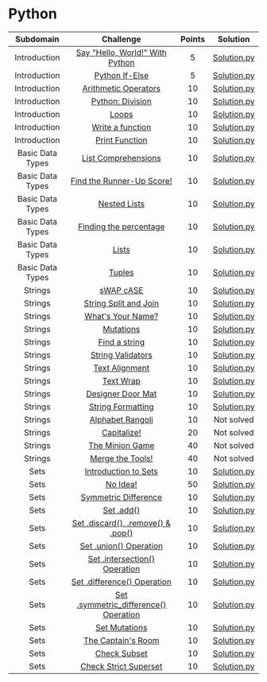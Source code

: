 # Python

|          Subdomain          |                                                         Challenge                                                        | Points |                                                                                         Solution                                                                                        |
|:---------------------------:|:------------------------------------------------------------------------------------------------------------------------:|:------:|:---------------------------------------------------------------------------------------------------------------------------------------------------------------------------------------:|
|         Introduction        | [Say "Hello, World!" With Python](https://www.hackerrank.com/challenges/py-hello-world/problem)                                                |    5   | [Solution.py](https://github.com/rutujar/HackerRank-solutions/blob/master/Python/Say%20-Hello-%20World-%20With%20Python/soln.py)                                                                                                 |
|         Introduction        | [Python If-Else](https://www.hackerrank.com/challenges/py-if-else/problem)                                 |    5   | [Solution.py](https://github.com/rutujar/HackerRank-solutions/blob/master/Python/Python%20If-Else/soln.py)                                                                                     |
|         Introduction        | [Arithmetic Operators](https://www.hackerrank.com/challenges/python-arithmetic-operators/problem)                                                       |   10   | [Solution.py](https://github.com/rutujar/HackerRank-solutions/blob/master/Python/Arithmetic%20Operators/soln.py)                                                        |
|         Introduction        | [Python: Division](https://www.hackerrank.com/challenges/python-division/problem)                                      |   10   | [Solution.py](https://github.com/rutujar/HackerRank-solutions/blob/master/Python/Python-%20Division/soln.py)                                                                                   |
|         Introduction        | [Loops](https://www.hackerrank.com/challenges/python-loops/problem)                                   |   10   | [Solution.py](https://github.com/rutujar/HackerRank-solutions/blob/master/Python/Loops/soln.py)                                            |
|         Introduction        | [Write a function](https://www.hackerrank.com/challenges/write-a-function/problem)                                                       |   10   | [Solution.py](https://github.com/rutujar/HackerRank-solutions/blob/master/Python/Write%20a%20function/soln.py)                                                                                                    |
|         Introduction        | [Print Function](https://www.hackerrank.com/challenges/python-print/problem)                                                        |   10   | [Solution.py](https://github.com/rutujar/HackerRank-solutions/blob/master/Python/Print%20Function/soln.py)                                                                                                   |
|           Basic Data Types           | [List Comprehensions](https://www.hackerrank.com/challenges/list-comprehensions/problem)                             |    10   | [Solution.py](https://github.com/rutujar/HackerRank-solutions/blob/master/Python/List%20Comprehensions/soln.py)                                              |
|           Basic Data Types           | [Find the Runner-Up Score!](https://www.hackerrank.com/challenges/find-second-maximum-number-in-a-list/problem)                                                   |    10   | [Solution.py](https://github.com/rutujar/HackerRank-solutions/blob/master/Python/Find%20the%20Runner-Up%20Score/soln.py)                                                           |
|           Basic Data Types           | [Nested Lists](https://www.hackerrank.com/challenges/nested-list/problem)                                         |   10   | [Solution.py](https://github.com/rutujar/HackerRank-solutions/blob/master/Python/Nested%20Lists/soln.py)                                                    |
|           Basic Data Types           | [Finding the percentage](https://www.hackerrank.com/challenges/finding-the-percentage/problem)                                         |   10   | [Solution.py](https://github.com/rutujar/HackerRank-solutions/blob/master/Python/Finding%20the%20percentage/soln.py)                                                    |
|           Basic Data Types           | [Lists](https://www.hackerrank.com/challenges/python-lists/problem)                                                     |   10   | [Solution.py](https://github.com/rutujar/HackerRank-solutions/blob/master/Python/Lists/soln.py)                                                            |
|           Basic Data Types           | [Tuples](https://www.hackerrank.com/challenges/python-tuples/problem)                                           |   10   | [Solution.py](https://github.com/rutujar/HackerRank-solutions/blob/master/Python/Tuples/soln.py)                                                     |
|         Strings        | [sWAP cASE](https://www.hackerrank.com/challenges/swap-case/problem)                                                |    10   | [Solution.py](https://github.com/rutujar/HackerRank-solutions/blob/master/Python/sWAP%20cASE/soln.py)                                                                                                 |
|         Strings        | [String Split and Join](https://www.hackerrank.com/challenges/python-string-split-and-join/problem)                                 |    10   | [Solution.py](https://github.com/rutujar/HackerRank-solutions/blob/master/Python/String%20Split%20and%20Join/soln.py)                                                                                     |
|         Strings        | [What's Your Name?](https://www.hackerrank.com/challenges/whats-your-name/problem)                                                       |   10   | [Solution.py](https://github.com/rutujar/HackerRank-solutions/blob/master/Python/What-s%20Your%20Name/soln.py)                                                        |
|         Strings        | [Mutations](https://www.hackerrank.com/challenges/python-mutations/problem)                                      |   10   | [Solution.py](https://github.com/rutujar/HackerRank-solutions/blob/master/Python/Mutations/soln.py)                                                                                   |
|         Strings        | [Find a string](https://www.hackerrank.com/challenges/find-a-string/problem)                                   |   10   | [Solution.py](https://github.com/rutujar/HackerRank-solutions/blob/master/Python/Find%20a%20string/soln.py)                                            |
|         Strings        | [String Validators](https://www.hackerrank.com/challenges/string-validators/problem)                                                       |   10   | [Solution.py](https://github.com/rutujar/HackerRank-solutions/blob/master/Python/String%20Validators/soln.py)                                                                                                    |
|         Strings        | [Text Alignment](https://www.hackerrank.com/challenges/text-alignment/problem)                                                        |   10   | [Solution.py](https://github.com/rutujar/HackerRank-solutions/blob/master/Python/Text%20Alignment/soln.py)                                                                                                   |
|         Strings        | [Text Wrap](https://www.hackerrank.com/challenges/text-wrap/problem)                                                   |   10   | [Solution.py](https://github.com/rutujar/HackerRank-solutions/blob/master/Python/Text%20Wrap/soln.py)                                                     |
|         Strings        | [Designer Door Mat](https://www.hackerrank.com/challenges/designer-door-mat/problem)                                               |   10   | [Solution.py](https://github.com/rutujar/HackerRank-solutions/blob/master/Python/Designer%20Door%20Mat/soln.py)                                                    |
|         Strings        | [String Formatting](https://www.hackerrank.com/challenges/python-string-formatting/problem)                     |   10   | [Solution.py](https://github.com/rutujar/HackerRank-solutions/blob/master/Python/String%20Formatting/soln.py)                                                                                 |
|         Strings        | [Alphabet Rangoli](https://www.hackerrank.com/challenges/alphabet-rangoli/problem)                                                       |   10   |  Not solved                                                           |
|         Strings        | [Capitalize!](https://www.hackerrank.com/challenges/capitalize/problem)                                                       |   20   |  Not solved                                                           |
|         Strings        | [The Minion Game](https://www.hackerrank.com/challenges/the-minion-game/problem)                                                       |   40   |  Not solved                                                           |
|         Strings        | [Merge the Tools!](https://www.hackerrank.com/challenges/merge-the-tools/problem)                                                       |   40   |  Not solved                                                           |
|         Sets        | [Introduction to Sets](https://www.hackerrank.com/challenges/py-introduction-to-sets/problem)                                                |    10   | [Solution.py](https://github.com/rutujar/HackerRank-solutions/blob/master/Python/Introduction%20to%20Sets/soln.py)                                                                                                 |
|         Sets        | [No Idea!](https://www.hackerrank.com/challenges/no-idea/problem)                                 |    50   | [Solution.py](https://github.com/rutujar/HackerRank-solutions/blob/master/Python/No%20Idea/soln.py)                                                                                     |
|         Sets        | [Symmetric Difference](https://www.hackerrank.com/challenges/symmetric-difference/problem)                                                       |   10   | [Solution.py](https://github.com/rutujar/HackerRank-solutions/blob/master/Python/Symmetric%20Difference/soln.py)                                                        |
|         Sets        | [Set .add()](https://www.hackerrank.com/challenges/py-set-add/problem)                                      |   10   | [Solution.py](https://github.com/rutujar/HackerRank-solutions/blob/master/Python/Set%20.add/soln.py)                                                                                   |
|         Sets        | [Set .discard(), .remove() & .pop()](https://www.hackerrank.com/challenges/py-set-discard-remove-pop/problem)                                   |   10   | [Solution.py](https://github.com/rutujar/HackerRank-solutions/blob/master/Python/Set%20.discard-%20.remove-%20-%20.pop/soln.py)                                            |
|         Sets        | [Set .union() Operation](https://www.hackerrank.com/challenges/py-set-union/problem)                                                       |   10   | [Solution.py](https://github.com/rutujar/HackerRank-solutions/blob/master/Python/Set%20.union-%20Operation/soln.py)                                                                                                    |
|         Sets        | [Set .intersection() Operation](https://www.hackerrank.com/challenges/py-set-intersection-operation/problem)                                                        |   10   | [Solution.py](https://github.com/rutujar/HackerRank-solutions/blob/master/Python/Set%20.intersection-%20Operation/soln.py)                                                                                                   |
|         Sets        | [Set .difference() Operation](https://www.hackerrank.com/challenges/py-set-difference-operation/problem)                                                   |   10   | [Solution.py](https://github.com/rutujar/HackerRank-solutions/blob/master/Python/Set%20.difference-%20Operation/soln.py)                                                     |
|         Sets        | [Set .symmetric_difference() Operation](https://www.hackerrank.com/challenges/py-set-symmetric-difference-operation/problem)                                               |   10   | [Solution.py](https://github.com/rutujar/HackerRank-solutions/blob/master/Python/Set%20.symmetric_difference-%20Operation/soln.py)                                                    |
|         Sets        | [Set Mutations](https://www.hackerrank.com/challenges/py-set-mutations/problem)                     |   10   | [Solution.py](https://github.com/rutujar/HackerRank-solutions/blob/master/Python/Set%20Mutations/soln.py)                                                                                 |
|         Sets        | [The Captain's Room](https://www.hackerrank.com/challenges/py-the-captains-room/problem)                                           |   10   | [Solution.py](https://github.com/rutujar/HackerRank-solutions/blob/master/Python/The%20Captain-s%20Room/soln.py)                                                                                             |
|         Sets        | [Check Subset](https://www.hackerrank.com/challenges/py-check-subset/problem)                                           |   10   | [Solution.py](https://github.com/rutujar/HackerRank-solutions/blob/master/Python/Check%20Subset/soln.py)                                                                                              |
|         Sets        | [Check Strict Superset](https://www.hackerrank.com/challenges/py-check-strict-superset/problem)                                 |   10   | [Solution.py](https://github.com/rutujar/HackerRank-solutions/blob/master/Python/Check%20Strict%20Superset/soln.py)                                                                                         |
